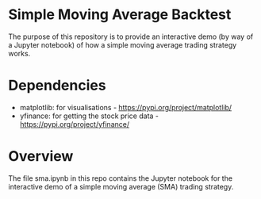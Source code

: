 # Simple Moving Average Backtest

The purpose of this repository is to provide an interactive demo (by way of a Jupyter notebook) of how a simple moving average trading strategy works.

# Dependencies

* matplotlib: for visualisations - https://pypi.org/project/matplotlib/ 
* yfinance: for getting the stock price data - https://pypi.org/project/yfinance/

# Overview

The file sma.ipynb in this repo contains the Jupyter notebook for the interactive demo of a simple moving average (SMA) trading strategy.